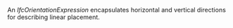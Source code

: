 ﻿An _IfcOrientationExpression_ encapsulates horizontal and vertical directions for describing linear placement.